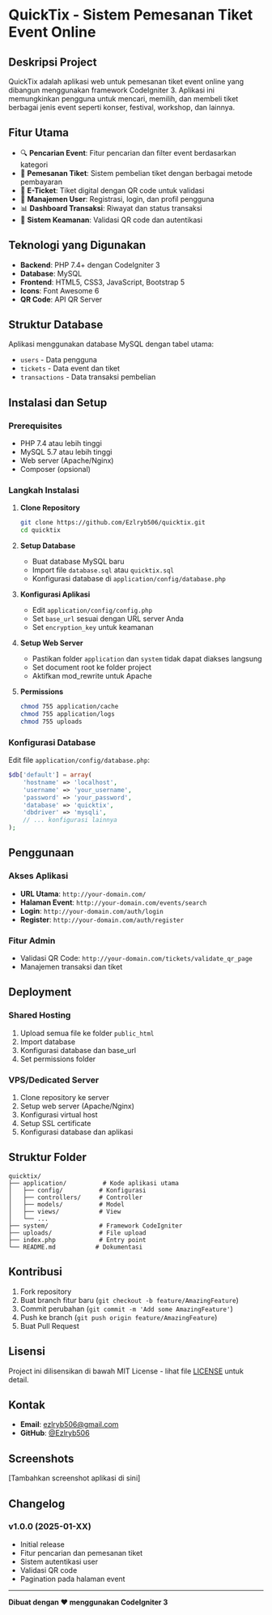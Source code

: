 # QuickTix - Sistem Pemesanan Tiket Event Online

## Deskripsi Project
QuickTix adalah aplikasi web untuk pemesanan tiket event online yang dibangun menggunakan framework CodeIgniter 3. Aplikasi ini memungkinkan pengguna untuk mencari, memilih, dan membeli tiket berbagai jenis event seperti konser, festival, workshop, dan lainnya.

## Fitur Utama
- 🔍 **Pencarian Event**: Fitur pencarian dan filter event berdasarkan kategori
- 🎫 **Pemesanan Tiket**: Sistem pembelian tiket dengan berbagai metode pembayaran
- 📱 **E-Ticket**: Tiket digital dengan QR code untuk validasi
- 👤 **Manajemen User**: Registrasi, login, dan profil pengguna
- 📊 **Dashboard Transaksi**: Riwayat dan status transaksi
- 🔐 **Sistem Keamanan**: Validasi QR code dan autentikasi

## Teknologi yang Digunakan
- **Backend**: PHP 7.4+ dengan CodeIgniter 3
- **Database**: MySQL
- **Frontend**: HTML5, CSS3, JavaScript, Bootstrap 5
- **Icons**: Font Awesome 6
- **QR Code**: API QR Server

## Struktur Database
Aplikasi menggunakan database MySQL dengan tabel utama:
- `users` - Data pengguna
- `tickets` - Data event dan tiket
- `transactions` - Data transaksi pembelian

## Instalasi dan Setup

### Prerequisites
- PHP 7.4 atau lebih tinggi
- MySQL 5.7 atau lebih tinggi
- Web server (Apache/Nginx)
- Composer (opsional)

### Langkah Instalasi

1. **Clone Repository**
   ```bash
   git clone https://github.com/Ezlryb506/quicktix.git
   cd quicktix
   ```

2. **Setup Database**
   - Buat database MySQL baru
   - Import file `database.sql` atau `quicktix.sql`
   - Konfigurasi database di `application/config/database.php`

3. **Konfigurasi Aplikasi**
   - Edit `application/config/config.php`
   - Set `base_url` sesuai dengan URL server Anda
   - Set `encryption_key` untuk keamanan

4. **Setup Web Server**
   - Pastikan folder `application` dan `system` tidak dapat diakses langsung
   - Set document root ke folder project
   - Aktifkan mod_rewrite untuk Apache

5. **Permissions**
   ```bash
   chmod 755 application/cache
   chmod 755 application/logs
   chmod 755 uploads
   ```

### Konfigurasi Database
Edit file `application/config/database.php`:
```php
$db['default'] = array(
    'hostname' => 'localhost',
    'username' => 'your_username',
    'password' => 'your_password',
    'database' => 'quicktix',
    'dbdriver' => 'mysqli',
    // ... konfigurasi lainnya
);
```

## Penggunaan

### Akses Aplikasi
- **URL Utama**: `http://your-domain.com/`
- **Halaman Event**: `http://your-domain.com/events/search`
- **Login**: `http://your-domain.com/auth/login`
- **Register**: `http://your-domain.com/auth/register`

### Fitur Admin
- Validasi QR Code: `http://your-domain.com/tickets/validate_qr_page`
- Manajemen transaksi dan tiket

## Deployment

### Shared Hosting
1. Upload semua file ke folder `public_html`
2. Import database
3. Konfigurasi database dan base_url
4. Set permissions folder

### VPS/Dedicated Server
1. Clone repository ke server
2. Setup web server (Apache/Nginx)
3. Konfigurasi virtual host
4. Setup SSL certificate
5. Konfigurasi database dan aplikasi

## Struktur Folder
```
quicktix/
├── application/          # Kode aplikasi utama
│   ├── config/          # Konfigurasi
│   ├── controllers/     # Controller
│   ├── models/          # Model
│   ├── views/           # View
│   └── ...
├── system/              # Framework CodeIgniter
├── uploads/             # File upload
├── index.php            # Entry point
└── README.md           # Dokumentasi
```

## Kontribusi
1. Fork repository
2. Buat branch fitur baru (`git checkout -b feature/AmazingFeature`)
3. Commit perubahan (`git commit -m 'Add some AmazingFeature'`)
4. Push ke branch (`git push origin feature/AmazingFeature`)
5. Buat Pull Request

## Lisensi
Project ini dilisensikan di bawah MIT License - lihat file [LICENSE](LICENSE) untuk detail.

## Kontak
- **Email**: ezlryb506@gmail.com
- **GitHub**: [@Ezlryb506](https://github.com/Ezlryb506)

## Screenshots
[Tambahkan screenshot aplikasi di sini]

## Changelog
### v1.0.0 (2025-01-XX)
- Initial release
- Fitur pencarian dan pemesanan tiket
- Sistem autentikasi user
- Validasi QR code
- Pagination pada halaman event

---
**Dibuat dengan ❤️ menggunakan CodeIgniter 3** 
